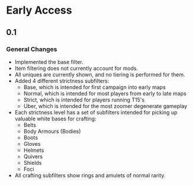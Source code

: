 # Early Access

## 0.1
### General Changes
* Implemented the base filter.
* Item filtering does not currently account for mods.
* All uniques are currently shown, and no tiering is performed for them.
* Added 4 different strictness subfilters:
    - Base, which is intended for first campaign into early maps
    - Normal, which is intended for most players from early to late maps
    - Strict, which is intended for players running T15's
    - Uber, which is intended for the most zoomer degenerate gameplay
* Each strictness level has a set of subfilters intended for picking up valuable white bases for crafting:
    - Belts
    - Body Armours (Bodies)
    - Boots
    - Gloves
    - Helmets
    - Quivers
    - Shields
    - Foci
* All crafting subfilters show rings and amulets of normal rarity.